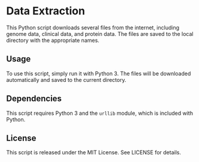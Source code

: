 # Data Extraction

This Python script downloads several files from the internet, including genome data, clinical data, and protein data. The files are saved to the local directory with the appropriate names.

## Usage

To use this script, simply run it with Python 3. The files will be downloaded automatically and saved to the current directory.

## Dependencies

This script requires Python 3 and the `urllib` module, which is included with Python.

## License

This script is released under the MIT License. See LICENSE for details.